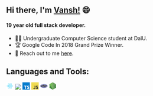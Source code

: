 
<!--
**Vansh983/Vansh983** is a ✨ _special_ ✨ repository because its `README.md` (this file) appears on your GitHub profile.

Here are some ideas to get you started:

- 🔭 I’m currently working on ...
- 🌱 I’m currently learning ...
- 👯 I’m looking to collaborate on ...
- 🤔 I’m looking for help with ...
- 💬 Ask me about ...
- 📫 How to reach me: ...
- 😄 Pronouns: ...
- ⚡ Fun fact: ...
-->

## Hi there, I'm [Vansh!](https://vanshsood.com) 😄

#### 19 year old full stack developer.

- 🧑‍🎓 Undergraduate Computer Science student at DalU.
- 🏆 Google Code In 2018 Grand Prize Winner.
- 💬 Reach out to me [here](mailto:emailofvansh@gmail.com).

## Languages and Tools:

<code><img height="20" src="https://raw.githubusercontent.com/github/explore/master/topics/react/react.png"/></code>
<code><img height="20" src="https://nextjs.org/static/favicon/favicon-32x32.png"/></code>
<code><img height="20" src="https://raw.githubusercontent.com/github/explore/master/topics/typescript/typescript.png"/></code>
<code><img height="20" src="https://raw.githubusercontent.com/github/explore/master/topics/javascript/javascript.png"/></code>
<code><img height="20" src="https://raw.githubusercontent.com/github/explore/master/topics/php/php.png"/></code>
<code><img height="20" src="https://raw.githubusercontent.com/github/explore/master/topics/nodejs/nodejs.png"/></code>



